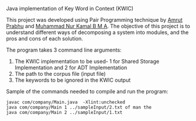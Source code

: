 Java implementation of Key Word in Context (KWIC)

This project was developed using Pair Programming technique by [Amrut Prabhu](https://github.com/amrut-prabhu) and [Muhammad Nur Kamal B M A](https://github.com/MuhdNurKamal).
The objective of this project is to understand different ways of decomposing a system into modules, and the pros and cons of each solution.

The program takes 3 command line arguments:
1. The KWIC implementation to be used- 1 for Shared Storage Implementation and 2 for ADT Implementation
2. The path to the corpus file (input file)
3. The keywords to be ignored in the KWIC output

Sample of the commands needed to compile and run the program:
```
javac com/company/Main.java  -Xlint:unchecked
java com/company/Main 1 ../sampleInput/2.txt of man the
java com/company/Main 2 ../sampleInput/1.txt
```

